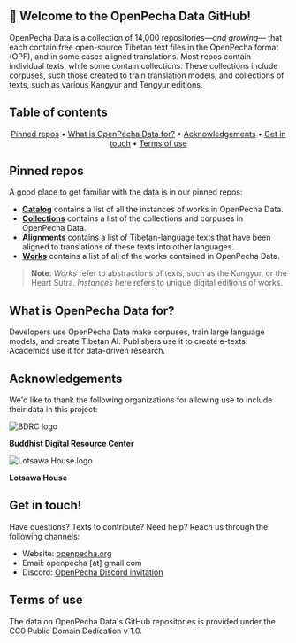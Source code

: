 ## 👋 Welcome to the OpenPecha Data GitHub!

OpenPecha Data is a collection of 14,000 repositories—_and growing_— that each contain free open-source Tibetan text files in the OpenPecha format (OPF), and in some cases aligned translations. Most repos contain individual texts, while some contain collections. These collections include corpuses, such those created to train translation models, and collections of texts, such as various Kangyur and Tengyur editions.

## Table of contents
<p align="center">
  <a href="#pinned-repos">Pinned repos</a> •
  <a href="#what-is-openpecha-data-for">What is OpenPecha Data for?</a> •
  <a href="#acknowledgements">Acknowledgements</a> •
  <a href="#get-in-touch">Get in touch</a> •
  <a href="#terms-of-use">Terms of use</a>
</p>

## Pinned repos

A good place to get familiar with the data is in our pinned repos:

- [**Catalog**](https://github.com/OpenPecha-Data/catalog) contains a list of all the instances of works in OpenPecha Data.
- [**Collections**](https://github.com/OpenPecha-Data/Collections) contains a list of the collections and corpuses in OpenPecha Data.
- [**Alignments**](https://github.com/OpenPecha-Data/alignments) contains a list of Tibetan-language texts that have been aligned to translations of these texts into other languages.
- [**Works**](https://github.com/OpenPecha-Data/works) contains a list of all of the works contained in OpenPecha Data.

> **Note**: _Works_ refer to abstractions of texts, such as the Kangyur, or the Heart Sutra. _Instances_ here refers to unique digital editions of works.

## What is OpenPecha Data for?

Developers use OpenPecha Data make corpuses, train large language models, and create Tibetan AI. Publishers use it to create e-texts. Academics use it for data-driven research.

## Acknowledgements

We'd like to thank the following organizations for allowing use to include their data in this project:

![BDRC logo](https://user-images.githubusercontent.com/51434640/194739598-8a630a40-b83e-46cd-9f52-3f746db9864f.png)

**Buddhist Digital Resource Center**

![Lotsawa House logo](https://user-images.githubusercontent.com/51434640/213625878-94b44c11-87f6-4fab-82d7-2a77d9e32547.png)

**Lotsawa House**

## Get in touch!

Have questions? Texts to contribute? Need help? Reach us through the following channels:

- Website: [openpecha.org](https://openpecha.org)
- Email: openpecha [at] gmail.com
- Discord: [OpenPecha Discord invitation](https://discord.com/invite/7GFpPFSTeA)

## Terms of use

The data on OpenPecha Data's GitHub repositories is provided under the CC0 Public Domain Dedication v 1.0.
